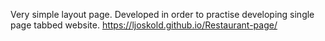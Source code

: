 Very simple layout page. Developed in order to practise developing single page tabbed website. 
https://ljoskold.github.io/Restaurant-page/
